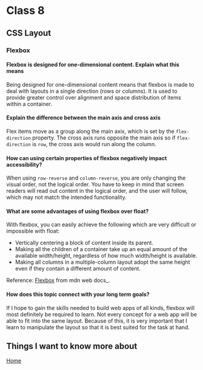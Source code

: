 # Class 8

## CSS Layout

### Flexbox

#### Flexbox is designed for one-dimensional content. Explain what this means

Being designed for one-dimensional content means that flexbox is made to deal with layouts in a single direction (rows or columns). It is used to provide greater control over alignment and space distribution of items within a container.

#### Explain the difference between the main axis and cross axis

Flex items move as a group along the main axix, which is set by the `flex-direction` property. The cross axis runs opposite the main axis so if `flex-direction` is `row`, the cross axis would run along the column.

#### How can using certain properties of flexbox negatively impact accessibility?

When using `row-reverse` and `column-reverse`, you are only changing the visual order, not the logical order. You have to keep in mind that screen readers will read out content in the logical order, and the user will follow, which may not match the intended functionality.

#### What are some advantages of using flexbox over float?

With flexbox, you can easily achieve the following which are very difficult or impossible with float:

- Vertically centering a block of content inside its parent.
- Making all the children of a container take up an equal amount of the available width/height, regardless of how much width/height is available.
- Making all columns in a multiple-column layout adopt the same height even if they contain a different amount of content.

Reference: [Flexbox](https://developer.mozilla.org/en-US/docs/Learn/CSS/CSS_layout/Flexbox) from mdn web docs_.

#### How does this topic connect with your long term goals?

If I hope to gain the skills needed to build web apps of all kinds, flexbox will most definitely be required to learn. Not every concept for a web app will be able to fit into the same layout. Because of this, it is very important that I learn to manipulate the layout so that it is best suited for the task at hand.

## Things I want to know more about

[Home](README.md)
